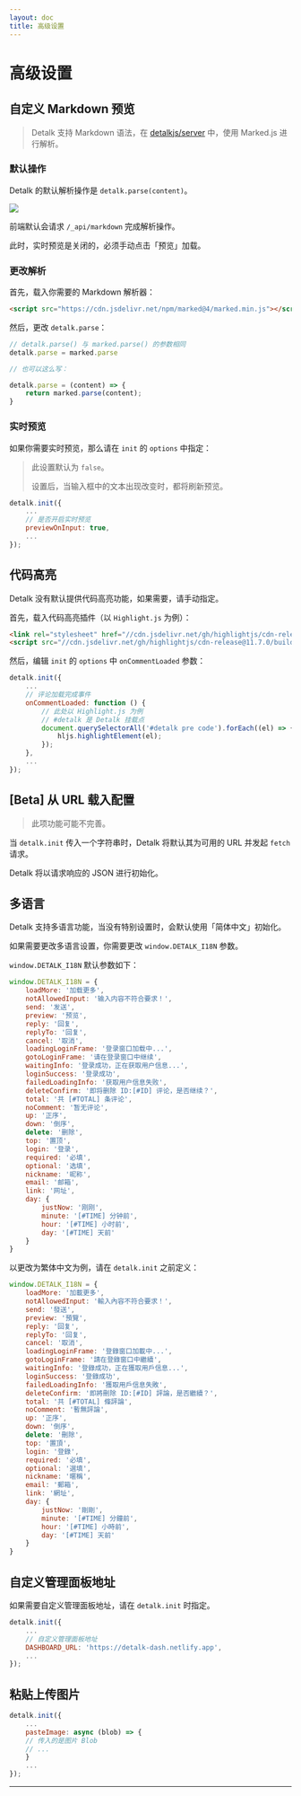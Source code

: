 ```yaml
---
layout: doc
title: 高级设置
---
```


# 高级设置

## 自定义 Markdown 预览

> Detalk 支持 Markdown 语法，在 [detalkjs/server](https://github.com/detalkjs/server) 中，使用 Marked.js 进行解析。

### 默认操作

Detalk 的默认解析操作是 `detalk.parse(content)`。

![](https://p.awa.fyi/s/2022/1672023088236.png)

前端默认会请求 `/_api/markdown` 完成解析操作。

此时，实时预览是关闭的，必须手动点击「预览」加载。

### 更改解析

首先，载入你需要的 Markdown 解析器：

```html
<script src="https://cdn.jsdelivr.net/npm/marked@4/marked.min.js"></script>
```

然后，更改 `detalk.parse`：

```js
// detalk.parse() 与 marked.parse() 的参数相同
detalk.parse = marked.parse

// 也可以这么写：

detalk.parse = (content) => {
    return marked.parse(content);
}
```

### 实时预览

如果你需要实时预览，那么请在 `init` 的 `options` 中指定：

> 此设置默认为 `false`。
> 
> 设置后，当输入框中的文本出现改变时，都将刷新预览。

```js
detalk.init({
	...
    // 是否开启实时预览
    previewOnInput: true,
    ...
});
```


## 代码高亮

Detalk 没有默认提供代码高亮功能，如果需要，请手动指定。

首先，载入代码高亮插件（以 `Highlight.js` 为例）：

```html
<link rel="stylesheet" href="//cdn.jsdelivr.net/gh/highlightjs/cdn-release@11.7.0/build/styles/default.min.css">
<script src="//cdn.jsdelivr.net/gh/highlightjs/cdn-release@11.7.0/build/highlight.min.js"></script>
```

然后，编辑 `init` 的 `options` 中 `onCommentLoaded` 参数：

```js
detalk.init({
	...
    // 评论加载完成事件
    onCommentLoaded: function () {
        // 此处以 Highlight.js 为例
        // #detalk 是 Detalk 挂载点
        document.querySelectorAll('#detalk pre code').forEach((el) => {
        	hljs.highlightElement(el);
        });
    },
    ...
});
```

## [Beta] 从 URL 载入配置

> 此项功能可能不完善。

当 `detalk.init` 传入一个字符串时，Detalk 将默认其为可用的 URL 并发起 `fetch` 请求。

Detalk 将以请求响应的 JSON 进行初始化。

## 多语言

Detalk 支持多语言功能，当没有特别设置时，会默认使用「简体中文」初始化。

如果需要更改多语言设置，你需要更改 `window.DETALK_I18N` 参数。

`window.DETALK_I18N` 默认参数如下：

```js
window.DETALK_I18N = {
    loadMore: '加载更多',
    notAllowedInput: '输入内容不符合要求！',
    send: '发送',
    preview: '预览',
    reply: '回复',
    replyTo: '回复',
    cancel: '取消',
    loadingLoginFrame: '登录窗口加载中...',
    gotoLoginFrame: '请在登录窗口中继续',
    waitingInfo: '登录成功，正在获取用户信息...',
    loginSuccess: '登录成功',
    failedLoadingInfo: '获取用户信息失败',
    deleteConfirm: '即将删除 ID:[#ID] 评论，是否继续？',
    total: '共 [#TOTAL] 条评论',
    noComment: '暂无评论',
    up: '正序',
    down: '倒序',
    delete: '删除',
    top: '置顶',
    login: '登录',
    required: '必填',
    optional: '选填',
    nickname: '昵称',
    email: '邮箱',
    link: '网址',
    day: {
        justNow: '刚刚',
        minute: '[#TIME] 分钟前',
        hour: '[#TIME] 小时前',
        day: '[#TIME] 天前'
    }
}
```

以更改为繁体中文为例，请在 `detalk.init` 之前定义：

```js
window.DETALK_I18N = {
    loadMore: '加載更多',
    notAllowedInput: '輸入內容不符合要求！',
    send: '發送',
    preview: '預覽',
    reply: '回复',
    replyTo: '回复',
    cancel: '取消',
    loadingLoginFrame: '登錄窗口加載中...',
    gotoLoginFrame: '請在登錄窗口中繼續',
    waitingInfo: '登錄成功，正在獲取用戶信息...',
    loginSuccess: '登錄成功',
    failedLoadingInfo: '獲取用戶信息失敗',
    deleteConfirm: '即將刪除 ID:[#ID] 評論，是否繼續？',
    total: '共 [#TOTAL] 條評論',
    noComment: '暫無評論',
    up: '正序',
    down: '倒序',
    delete: '刪除',
    top: '置頂',
    login: '登錄',
    required: '必填',
    optional: '選填',
    nickname: '暱稱',
    email: '郵箱',
    link: '網址',
    day: {
        justNow: '剛剛',
        minute: '[#TIME] 分鐘前',
        hour: '[#TIME] 小時前',
        day: '[#TIME] 天前'
    }
}
```

## 自定义管理面板地址

如果需要自定义管理面板地址，请在 `detalk.init` 时指定。

```js
detalk.init({
	...
    // 自定义管理面板地址
    DASHBOARD_URL: 'https://detalk-dash.netlify.app',
    ...
});
```

## 粘贴上传图片

```js
detalk.init({
    ...
    pasteImage: async (blob) => {
	// 传入的是图片 Blob
	// ...
    }
    ...
});
```

---

<Comment/>
